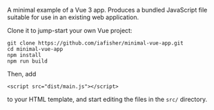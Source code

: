 A minimal example of a Vue 3 app. Produces a bundled JavaScript file suitable for use in an existing web application.

Clone it to jump-start your own Vue project:

```
git clone https://github.com/iafisher/minimal-vue-app.git
cd minimal-vue-app
npm install
npm run build
```

Then, add

```
<script src="dist/main.js"></script>
```

to your HTML template, and start editing the files in the `src/` directory.
